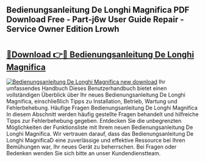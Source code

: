 ## Bedienungsanleitung De Longhi Magnifica PDF Download Free - Part-j6w User Guide Repair - Service Owner Edition Lrowh

# <h2><a href="http://df3jrf.blite.top/?on=Bedienungsanleitung+De+Longhi+Magnifica">🔗Download 👉🔴 Bedienungsanleitung De Longhi Magnifica</a></h2>

[![Bedienungsanleitung De Longhi Magnifica new download](https://i.imgur.com/lujVjoI.png)](http://df3jrf.blite.top/?on=Bedienungsanleitung+De+Longhi+Magnifica)
Ihr umfassendes Handbuch Dieses Benutzerhandbuch bietet einen vollständigen Überblick über Ihr neues Bedienungsanleitung De Longhi Magnifica, einschließlich Tipps zu Installation, Betrieb, Wartung und Fehlerbehebung. Häufige Fragen Bedienungsanleitung De Longhi Magnifica In diesem Abschnitt werden häufig gestellte Fragen behandelt und hilfreiche Tipps zur Fehlerbehebung gegeben. Entdecken Sie die unbegrenzten Möglichkeiten der Funktionsliste mit Ihrem neuen Bedienungsanleitung De Longhi Magnifica. Wir vertrauen darauf, dass das Bedienungsanleitung De Longhi MagnificaD eine zuverlässige und effektive Ressource bei Ihren Bemühungen war, Ihr neues Gerät zu beherrschen. Bei Fragen oder Bedenken wenden Sie sich bitte an unser Kundendienstteam.
